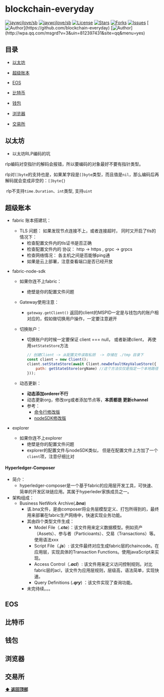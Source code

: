 # blockchain-everyday

[![jaywcjlove/sb](https://jaywcjlove.github.io/sb/ico/awesome.svg)](https://github.com/sindresorhus/awesome) [![jaywcjlove/sb](https://jaywcjlove.github.io/sb/lang/chinese.svg)](README-zh.md) [![License](https://img.shields.io/github/license/blockchain-everyday/blockchain-everyday.svg)](https://jitpack.io/#blockchain-everyday/blockchain-everyday)  [![Stars](https://img.shields.io/github/stars/golang-everyday/golang-everyday.svg)](https://jitpack.io/#blockchain-everyday/blockchain-everyday)  [![Forks](https://img.shields.io/github/forks/golang-everyday/golang-everyday.svg)](https://jitpack.io/#blockchain-everyday/blockchain-everyday) [![Issues](https://img.shields.io/github/issues/golang-everyday/golang-everyday.svg)](https://jitpack.io/#blockchain-everyday/blockchain-everyday)
[![Author](https://img.shields.io/badge/Author-GolangEverydayGroup-black.svg?)](https://github.com/blockchain-everyday)
[![Author](https://img.shields.io/badge/QQ-812397431-yellow.svg?)](http://wpa.qq.com/msgrd?v=3&uin=812397431&site=qq&menu=yes)



## 目录

- [以太坊](#以太坊)

- [超级账本](#超级账本)
- [EOS](#EOS)
- [比特币](#比特币)
- [钱包](#钱包)
- [浏览器](#浏览器)
- [交易所](#交易所)



## 以太坊 

- 以太坊RLP编码的坑

​      rlp编码对空指针的解码会报错，所以要编码的对象最好不要有指针类型。

​      rlp对`[]byte`的支持也是，如果某字段是`[]byte`类型，而且值是`nil`，那么编码后再解码就会变成非空的：`[]byte{}`

​      rlp不支持`time.Duration`、`int`类型, 支持`uint`

## 超级账本

- fabric 账本搭建坑：

  - TLS 问题： 如果发现节点连接不上，或者连接超时， 同时又开启了tls的情况下：
    - 检查配置文件内的tls证书是否正确
    - 检查配置文件内的 协议： http -> https , grpc -> grpcs
    - 检查网络情况： 各主机之间是否能够ping通
    - 如果是云上部署，注意查看端口是否已经开放

- fabric-node-sdk

  - 如果你连不上fabric：

    - 绝壁是你的配置文件问题

  - Gateway使用注意：

    - `gateway.getClient()` 返回的client的MSPID一定是与钱包内的账户相对应的，假如做切换用户操作，一定要注意避开

  - 切换账户：

    - 切换账户的时候一定要保证 client === null， 或者新建client， 再使用`setStateStore`方法

      ```js
      // 创建Client -> 从配置文件读取私钥  -> 存储在 ./tmp 目录下
      const client = new Client();
      client.setStateStore(await Client.newDefaultKeyValueStore({
          path: getStateStore(orgName) //这个方法仅仅是指定一个本地路径
      }));
      ```

  - 动态更新：
    - **动态添加orderer不行**
    - 动态更新org，修改org或者添加节点等，**本质都是 更新channel**
    - 参考：
      - [命令行修改版](https://gerrit.hyperledger.org/r/#/c/13687/)
      - [nodeSDK修改版](https://github.com/hyperledger/fabric-sdk-node/blob/release-1.4/test/integration/configtxlator.js)

- explorer

  - 如果你连不上explorer
    - 绝壁是你的配置文件问题
    - explorer的配置文件与nodeSDK类似， 但是在配置文件上方加了一个 `client`项，注意仔细比对



#### Hyperledger-Composer

* 简介：
  * hyperledger-composer是一个基于fabric的应用层开发工具，可快速、简单的开发区块链应用。其属于hyperleder家族成员之一。
* 架构组成：
  * Business NetWork Archive(***.bna***)
    * 该.bna文件，是由composer将业务层模型定义、打包所得到的，最终用来部署在fabric生产网络中，快速实现业务功能。
    * 其由四个类型文件生成：
      * Model File（***.cto***）：该文件用来定义数据模型。例如资产（Assets）、参与者（Particioants）、交易（Transactions）等。使用语法xxx
      *  Script File（***.js***）: 该文件最终对应生成fabric层的chaincode。在应用层，实现具体的Transaction Functions。使用javaScript来实现。
      * Access Control（***.acl***）: 该文件用来定义访问控制规则。对比fabric层的acl，该文件为应用层规则，层级高，语法简单，实现快速。
      * Query Definitions (***.qry***) ：该文件实现了查询功能。
    * 未完待续。。。





## EOS

## 比特币

## 钱包

## 浏览器

## 交易所

**[⬆ 返回顶部](#目录)**

